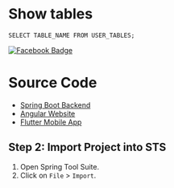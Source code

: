 # Show tables
```
SELECT TABLE_NAME FROM USER_TABLES;
```

[![Facebook Badge](https://img.shields.io/badge/-hassanmahfuj-0866FF?logo=facebook&logoColor=white&link=https://facebook.com/hassanmahfuj/)](https://facebook.com/hassanmahfuj/)

# Source Code

- [Spring Boot Backend](https://github.com/hassanmahfuj/ShopSense-SpringBoot)
- [Angular Website](https://github.com/hassanmahfuj/ShopSense-Angular)
- [Flutter Mobile App](https://github.com/hassanmahfuj/ShopSense-Flutter)

## Step 2: Import Project into STS

1. Open Spring Tool Suite.
2. Click on `File` > `Import`.
